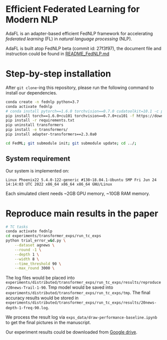 # Efficient Federated Learning for Modern NLP

AdaFL is an adapter-based efficient FedNLP framework for accelerating *federated learning* (FL) in *natural language processing* (NLP).

AdaFL is built atop FedNLP beta (commit id: 27f3f97), the document file and instruction could be found in [README_FedNLP.md](./README_FedNLP.md)

# Step-by-step installation
After `git clone`-ing this repository, please run the following command to install our dependencies.

```bash
conda create -n fednlp python=3.7
conda activate fednlp
# conda install pytorch==1.6.0 torchvision==0.7.0 cudatoolkit=10.1 -c pytorch -n fednlp
pip install torch==1.6.0+cu101 torchvision==0.7.0+cu101 -f https://download.pytorch.org/whl/torch_stable.html
pip install -r requirements.txt 
pip uninstall transformers
pip install -e transformers/
pip install adapter-transformers==2.3.0a0

cd FedML; git submodule init; git submodule update; cd ../;

```


## System requirement
Our system is implemented on:

 `Linux Phoenix22 5.4.0-122-generic #138~18.04.1-Ubuntu SMP Fri Jun 24 14:14:03 UTC 2022 x86_64 x86_64 x86_64 GNU/Linux`

Each simulated client needs ~2GB GPU memory, ~10GB RAM memory.

# Reproduce main results in the paper
```bash
# TC tasks
conda activate fednlp
cd experiments/transformer_exps/run_tc_exps
python trial_error_w&d.py \
    --dataset agnews \
    --round -1 \
    --depth 1 \
    --width 8 \
    --time_threshold 90 \
    --max_round 3000 \
```
The log files would be placed into `experiments/distributed/transformer_exps/run_tc_exps/results/reproduce/20news-Trail-1-90`. Tmp model would be saved into `experiments/distributed/transformer_exps/run_tc_exps/tmp`. The final accuracy results would be stored in `experiments/distributed/transformer_exps/run_tc_exps/results/20news-depth-1-freq-90.log`.

We process the result log via `exps_data/draw-performance-baseline.ipynb`
to get the final pictures in the manuscript.

Our experiment results could be downloaded from [Google drive](exps_data/download_data.sh).
<!-- 

# Notes to be merged
# train locally
`experiments/distributed/transformer_exps/initializer.py` line 123
local_files_only=False

# Remove adapter
[configuration.py](../../cdq/.conda/envs/fednlp/lib/python3.7/site-packages/transformers/adapters/configuration.py) line 143 leave_out

[bert.py](../../cdq/.conda/envs/fednlp/lib/python3.7/site-packages/transformers/adapters/models/bert.py) line 75 leave_out


# TC
[run_text_classification.sh](experiments/distributed/transformer_exps/run_tc_exps/run_text_classification.sh)





## Layer Freeze
1. Check GPU memory `nvidia-smi`
2. Modify [gpu_mapping file](experiments/distributed/transformer_exps/run_tc_exps/gpu_mapping.yaml)
3. change run command as [run_text_classification_freeze.sh](experiments/distributed/transformer_exps/run_tc_exps/run_text_classification_freeze.sh)

## Adapter
1. Modify [base.py](../../cdq/.conda/envs/fednlp/lib/python3.7/site-packages/transformers/adapters/heads/base.py) line 125
2. Modify [initializer.py](./initializer.py) line 46 && line 71-78
3. adapter size [modeling.py](../../cdq/.conda/envs/fednlp/lib/python3.7/site-packages/transformers/adapters/modeling.py) line 81

## Cache
Modify rpi ubuntu file related with `# CDQ`

## Adaptive
Modify [tc_transformer_trainer.py](training/tc_transformer_trainer.py) line 290 function freeze_model_parameters

## Round Number
Modify [tc_transformer_trainer.py](training/tc_transformer_trainer.py) line 71

! Note: check line 80 whether random is activated

## Wandb Name
Modify [fedavg_main_tc.py](experiments/distributed/transformer_exps/run_tc_exps/fedavg_main_tc.py) line 76

## Speedup 
### Aggregation
Modify [fedavg_main_tc.py](experiments/distributed/transformer_exps/run_tc_exps/fedavg_main_tc.py): 
set args.is_mobile = 0

### Evaluation 
Modify [fed_trainer_transformer.py](training/fed_trainer_transformer.py) line 31

# ST
[run_seq_tagging.sh](experiments/distributed/transformer_exps/run_st_exps/run_seq_tagging.sh)

## Layer Freeze
1. Check GPU memory `nvidia-smi`
2. Modify [gpu_mapping file](experiments/distributed/transformer_exps/run_tc_exps/gpu_mapping.yaml)
3. change [st_transformer_trainer.py](training/st_transformer_trainer.py) line 254

## Adapter
1. Modify [base.py](../../cdq/.conda/envs/fednlp/lib/python3.7/site-packages/transformers/adapters/heads/base.py) line 125
2. Modify [initializer.py](./initializer.py) line 46 && line 71-78

## Cache
Modify rpi ubuntu file related with `# CDQ`

## Adaptive
Modify [tc_transformer_trainer.py](training/tc_transformer_trainer.py) line 290 function freeze_model_parameters

## Round Number
Modify [st_transformer_trainer.py](training/st_transformer_trainer.py) line 71

## Wandb Name
Modify [fedavg_main_st.py](experiments/distributed/transformer_exps/run_st_exps/fedavg_main_st.py) line 76

## Speedup Aggregation
Modify [fedavg_main_st.py](experiments/distributed/transformer_exps/run_st_exps/fedavg_main_st.py): 
set args.is_mobile = 0 -->

